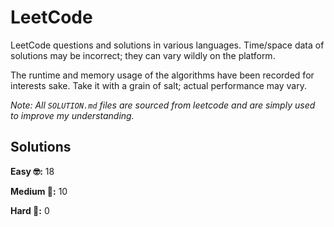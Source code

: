 # LeetCode

LeetCode questions and solutions in various languages. Time/space data of solutions may be incorrect; they can vary wildly on the platform.

The runtime and memory usage of the algorithms have been recorded for interests sake. Take it with a grain of salt; actual performance may vary.

_Note: All `SOLUTION.md` files are sourced from leetcode and are simply used to improve my understanding._

## Solutions

**Easy 🤓:** 18

**Medium 🧐:** 10

**Hard 🤯:** 0
